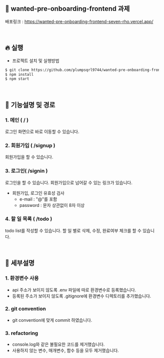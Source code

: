 ## 📕 wanted-pre-onboarding-frontend 과제
배포링크 : https://wanted-pre-onboarding-frontend-seven-rho.vercel.app/

<br>

## 🔥 실행
* 프로젝트 설치 및 실행방법
```html
$ git clone https://github.com/plumpsqrl9744/wanted-pre-onboarding-frontend.git
$ npm install
$ npm start
```
<br>

## 🔨 기능설명 및 경로
### 1. 메인 ( / )
로그인 화면으로 바로 이동할 수 있습니다.

### 2. 회원가입 ( /signup )
회원가입을 할 수 있습니다.

### 3. 로그인( /signin )
로그인을 할 수 있습니다. 회원가입으로 넘어갈 수 있는 링크가 있습니다.

* 회원가입, 로그인 유효성 검사
  * e-mail : "@"를 포함
  * password : 문자 상관없이 8자 이상
### 4. 할 일 목록 ( /todo )
todo list를 작성할 수 있습니다. 할 일 별로 삭제, 수정, 완료여부 체크를 할 수 있습니다.

<br>

## 💁 세부설명
### 1. 환경변수 사용
* api 주소가 보이지 않도록 .env 파일에 따로 환경변수로 등록했습니다.
* 등록된 주소가 보이지 않도록 .gitignore에 환경변수 디렉토리를 추가했습니다.
### 2. git convention
* git convention에 맞게 commit 하였습니다.
### 3. refactoring
* console.log와 같은 불필요한 코드를 제거했습니다.
* 사용하지 않는 변수, 매개변수, 함수 등을 모두 제거했습니다.
